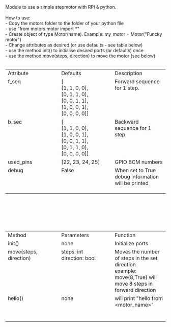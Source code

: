 <!DOCTYPE html>
<html>
<head>
	<meta charset="utf-8">
	<meta name="viewport" content="width=device-width, initial-scale=1">
	<meta name="generator" content="RocketCake">
	<title></title>
	<link rel="stylesheet" type="text/css" href="index_html.css">
</head>
<body>
<div class="textstyle1">
<span class="textstyle2">Module to use a simple stepmotor with RPI &amp; python.</span><span class="textstyle3"><br/><br/>How to use:<br/>- Copy the motors folder to the folder of your python file<br/>- use &quot;from motors.motor import *&quot;<br/>- Create object of type Motor(name). Example: my_motor = Motor(&quot;Funcky motor&quot;)<br/>- Change attributes as desired (or use defaults - see table below)<br/>- use the method init() to initialise desired ports (or defaults) once<br/>- use the method move(steps, direction) to move the motor (see below)<br/><br/></span>  <table id="table_67c5a5c8" cellpadding="3" cellspacing="1" >
	<tr>
		<td width="33%" height="21px" style="vertical-align: top; overflow:hidden; ">    <div id="cell_15ec8179">
      <div class="textstyle1">
        <span class="textstyle3">Attribute</span>
        </div>
      </div>
		</td>
		<td width="33%" height="21px" style="vertical-align: top; overflow:hidden; ">    <div id="cell_5d6e8fc5">
      <div class="textstyle1">
        <span class="textstyle3">Defaults</span>
        </div>
      </div>
		</td>
		<td width="33%" height="21px" style="vertical-align: top; overflow:hidden; ">    <div id="cell_4a8d779a">
      <div class="textstyle1">
        <span class="textstyle3">Description</span>
        </div>
      </div>
		</td>
	</tr>
	<tr>
		<td width="33%" height="96px" style="vertical-align: top; overflow:hidden; ">    <div id="cell_5f0116bc">
      <div class="textstyle1">
        <span class="textstyle3">f_seq</span>
        </div>
      </div>
		</td>
		<td width="33%" height="96px" style="vertical-align: top; overflow:hidden; ">    <div id="cell_3984735a">
      <div class="textstyle1">
        <span class="textstyle3">[<br/>            [1, 1, 0, 0],<br/>            [0, 1, 1, 0],<br/>            [0, 0, 1, 1],<br/>            [1, 0, 0, 1],<br/>            [0, 0, 0, 0]]</span>
        </div>
      </div>
		</td>
		<td width="33%" height="96px" style="vertical-align: top; overflow:hidden; ">    <div id="cell_11b4f6cd">
      <div class="textstyle1">
        <span class="textstyle3">Forward sequence for 1 step.</span>
        </div>
      </div>
		</td>
	</tr>
	<tr>
		<td width="33%" height="96px" style="vertical-align: top; overflow:hidden; ">    <div id="cell_10e32479">
      <div class="textstyle1">
        <span class="textstyle3">b_sec</span>
        </div>
      </div>
		</td>
		<td width="33%" height="96px" style="vertical-align: top; overflow:hidden; ">    <div id="cell_4915d68c">
      <div class="textstyle1">
        <span class="textstyle3">[<br/>            [1, 1, 0, 0],<br/>            [1, 0, 0, 1],<br/>            [0, 0, 1, 1],<br/>            [0, 1, 1, 0],<br/>            [0, 0, 0, 0]]</span>
        </div>
      </div>
		</td>
		<td width="33%" height="96px" style="vertical-align: top; overflow:hidden; ">    <div id="cell_23932c22">
      <div class="textstyle1">
        <span class="textstyle3">Backward sequence for 1 step.</span>
        </div>
      </div>
		</td>
	</tr>
	<tr>
		<td width="33%" height="21px" style="vertical-align: top; overflow:hidden; ">    <div id="cell_3dae042d">
      <div class="textstyle1">
        <span class="textstyle3">used_pins</span>
        </div>
      </div>
		</td>
		<td width="33%" height="21px" style="vertical-align: top; overflow:hidden; ">    <div id="cell_30ba40bc">
      <div class="textstyle1">
        <span class="textstyle3">[22, 23, 24, 25]</span>
        </div>
      </div>
		</td>
		<td width="33%" height="21px" style="vertical-align: top; overflow:hidden; ">    <div id="cell_65b495a2">
      <div class="textstyle1">
        <span class="textstyle3">GPIO BCM numbers</span>
        </div>
      </div>
		</td>
	</tr>
	<tr>
		<td width="33%" height="28px" style="vertical-align: top; overflow:hidden; ">    <div id="cell_64f37254">
      <div class="textstyle1">
        <span class="textstyle3">debug</span>
        </div>
      </div>
		</td>
		<td width="33%" height="28px" style="vertical-align: top; overflow:hidden; ">    <div id="cell_7912be8c">
      <div class="textstyle1">
        <span class="textstyle3">False</span>
        </div>
      </div>
		</td>
		<td width="33%" height="28px" style="vertical-align: top; overflow:hidden; ">    <div id="cell_780a4201">
      <div class="textstyle1">
        <span class="textstyle3">When set to True debug information will be printed</span>
        </div>
      </div>
		</td>
	</tr>
	<tr>
		<td width="33%" height="18px" >
		</td>
		<td width="33%" height="18px" >
		</td>
		<td width="33%" height="18px" >
		</td>
	</tr>
    </table>
  <span class="textstyle3"><br/><br/><br/><br/><br/></span>
  <table id="table_49364a9" cellpadding="3" cellspacing="1" >
	<tr>
		<td width="33%" height="21px" style="vertical-align: top; overflow:hidden; ">    <div id="cell_54a1c552">
      <div class="textstyle1">
        <span class="textstyle3">Method</span>
        </div>
      </div>
		</td>
		<td width="33%" height="21px" style="vertical-align: top; overflow:hidden; ">    <div id="cell_25ee779">
      <div class="textstyle1">
        <span class="textstyle3">Parameters</span>
        </div>
      </div>
		</td>
		<td width="33%" height="21px" style="vertical-align: top; overflow:hidden; ">    <div id="cell_555429bd">
      <div class="textstyle1">
        <span class="textstyle3">Function</span>
        </div>
      </div>
		</td>
	</tr>
	<tr>
		<td width="33%" height="21px" style="vertical-align: top; overflow:hidden; ">    <div id="cell_46617e6a">
      <div class="textstyle1">
        <span class="textstyle3">init()</span>
        </div>
      </div>
		</td>
		<td width="33%" height="21px" style="vertical-align: top; overflow:hidden; ">    <div id="cell_4146eb3e">
      <div class="textstyle1">
        <span class="textstyle3">none</span>
        </div>
      </div>
		</td>
		<td width="33%" height="21px" style="vertical-align: top; overflow:hidden; ">    <div id="cell_7d1752af">
      <div class="textstyle1">
        <span class="textstyle3">Initialize ports</span>
        </div>
      </div>
		</td>
	</tr>
	<tr>
		<td width="33%" height="79px" style="vertical-align: top; overflow:hidden; ">    <div id="cell_1fd9e86b">
      <div class="textstyle1">
        <span class="textstyle3">move(steps, direction)</span>
        </div>
      </div>
		</td>
		<td width="33%" height="79px" style="vertical-align: top; overflow:hidden; ">    <div id="cell_594a0821">
      <div class="textstyle1">
        <span class="textstyle3">steps: int<br/>direction: bool</span>
        </div>
      </div>
		</td>
		<td width="33%" height="79px" style="vertical-align: top; overflow:hidden; ">    <div id="cell_4bfff64d">
      <div class="textstyle1">
        <span class="textstyle3">Moves the number of steps in the set direction<br/>example:<br/>move(8,True) will move 8 steps in forward direction</span>
        </div>
      </div>
		</td>
	</tr>
	<tr>
		<td width="33%" height="28px" style="vertical-align: top; overflow:hidden; ">    <div id="cell_6a5612c4">
      <div class="textstyle1">
        <span class="textstyle3">hello()</span>
        </div>
      </div>
		</td>
		<td width="33%" height="28px" style="vertical-align: top; overflow:hidden; ">    <div id="cell_7a1f4a7c">
      <div class="textstyle1">
        <span class="textstyle3">none</span>
        </div>
      </div>
		</td>
		<td width="33%" height="28px" style="vertical-align: top; overflow:hidden; ">    <div id="cell_365f079f">
      <div class="textstyle1">
        <span class="textstyle3">will print &quot;hello from &lt;motor_name&gt;&quot;</span>
        </div>
      </div>
		</td>
	</tr>
	<tr>
		<td width="33%" height="21px" >
		</td>
		<td width="33%" height="21px" >
		</td>
		<td width="33%" height="21px" >
		</td>
	</tr>
	<tr>
		<td width="33%" height="18px" >
		</td>
		<td width="33%" height="18px" >
		</td>
		<td width="33%" height="18px" >
		</td>
	</tr>
    </table>
  <span class="textstyle3"><br/><br/></span>
  </div>
</body>
</html>
